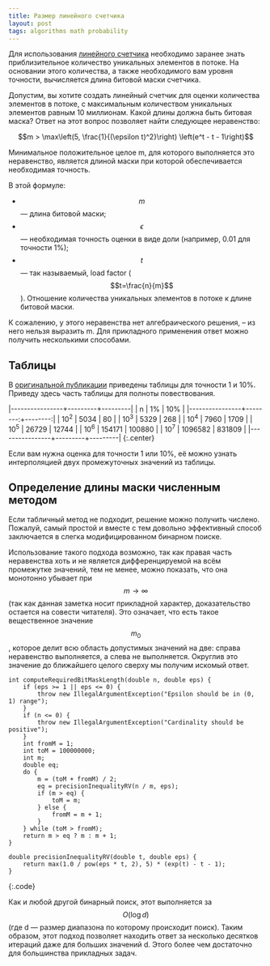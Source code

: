 ```yaml
---
title: Размер линейного счетчика
layout: post
tags: algorithms math probability
---
```


Для использования [линейного счетчика][ref-linear-counter] необходимо заранее знать приблизительное количество уникальных элементов в потоке. На основании этого количества, а также необходимого вам уровня точности, вычисляется длина битовой маски счетчика.

<!-- excerpt -->

Допустим, вы хотите создать линейный счетчик для оценки количества элементов в потоке, с максимальным количеством уникальных элементов равным 10 миллионам. Какой длины должна быть битовая маска? Ответ на этот вопрос позволяет найти следующее неравенство:

$$m > \max\left(5, \frac{1}{(\epsilon t)^2}\right) \left(e^t - t - 1\right)$$

Минимальное положительное целое m, для которого выполняется это неравенство, является длиной маски при которой обеспечивается необходимая точность.

В этой формуле:

* $$m$$ — длина битовой маски;
* $$\epsilon$$ — необходимая точность оценки в виде доли (например, 0.01 для точности 1%);
* $$t$$ — так называемый, load factor ($$t=\frac{n}{m}$$). Отношение количества уникальных элементов в потоке к длине битовой маски.

К сожалению, у этого неравенства нет алгебраического решения, – из него нельзя выразить m. Для прикладного применения ответ можно получить несколькими способами.

## Таблицы

В [оригинальной публикации][ref-paper] приведены таблицы для точности 1 и 10%. Приведу здесь часть таблицы для полноты повествования.

|----------------+---------+---------|
| n              | 1%      | 10%     |
|----------------+--------:+--------:|
| 10<sup>2</sup> | 5034    | 80      |
| 10<sup>3</sup> | 5329    | 268     |
| 10<sup>4</sup> | 7960    | 1709    |
| 10<sup>5</sup> | 26729   | 12744   |
| 10<sup>6</sup> | 154171  | 100880  |
| 10<sup>7</sup> | 1096582 | 831809  |
|----------------+---------+---------|
{:.center}

Если вам нужна оценка для точности 1 или 10%, её можно узнать интерполяцией двух промежуточных значений из таблицы.

## Определение длины маски численным методом

Если табличный метод не подходит, решение можно получить числено. Пожалуй, самый простой и вместе с тем довольно эффективный способ заключается в слегка модифицированном бинарном поиске.

Использование такого подхода возможно, так как правая часть неравенства хоть и не является дифференцируемой на всём промежутке значений, тем не менее, можно показать, что она монотонно убывает при $$m\to\infty$$ (так как данная заметка носит прикладной характер, доказательство остается на совести читателя). Это означает, что есть такое вещественное значение $$m_0$$, которое делит всю область допустимых значений на две: справа неравенство выполняется, а слева не выполняется. Округлив это значение до ближайшего целого сверху мы получим искомый ответ.

	int computeRequiredBitMaskLength(double n, double eps) {
		if (eps >= 1 || eps <= 0) {
			throw new IllegalArgumentException("Epsilon should be in (0, 1) range");
		}
		if (n <= 0) {
			throw new IllegalArgumentException("Cardinality should be positive");
		}
		int fromM = 1;
		int toM = 100000000;
		int m;
		double eq;
		do {
			m = (toM + fromM) / 2;
			eq = precisionInequalityRV(n / m, eps);
			if (m > eq) {
				toM = m;
			} else {
				fromM = m + 1;
			}
		} while (toM > fromM);
		return m > eq ? m : m + 1;
	}

	double precisionInequalityRV(double t, double eps) {
		return max(1.0 / pow(eps * t, 2), 5) * (exp(t) - t - 1);
	}
{:.code}

Как и любой другой бинарный поиск, этот выполняется за $$O(\log d)$$ (где d — размер диапазона по которому происходит поиск). Таким образом, этот подход позволяет находить ответ за несколько десятков итераций даже для больших значений d. Этого более чем достаточно для большинства прикладных задач.

[ref-linear-counter]: /blog/2012/12/12/linear-counter.html
[ref-paper]: http://dblab.kaist.ac.kr/Publication/pdf/ACM90_TODS_v15n2.pdf